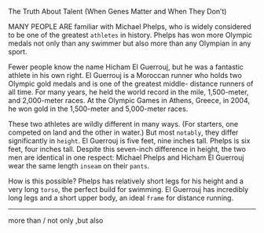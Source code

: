 The Truth About Talent (When Genes Matter and When They Don’t)

MANY PEOPLE ARE familiar with Michael Phelps, who is widely
considered to be one of the greatest `athletes` in history. Phelps
has won more Olympic medals not only than any swimmer but also
more than any Olympian in any sport.

Fewer people know the name Hicham El Guerrouj, but he was a
fantastic athlete in his own right. El Guerrouj is a Moroccan runner
who holds two Olympic gold medals and is one of the greatest middle-
distance runners of all time. For many years, he held the world record
in the mile, 1,500-meter, and 2,000-meter races. At the Olympic
Games in Athens, Greece, in 2004, he won gold in the 1,500-meter
and 5,000-meter races.

These two athletes are wildly different in many ways. (For starters,
one competed on land and the other in water.) But most `notably`, they
differ significantly in `height`. El Guerrouj is five feet, nine inches tall.
Phelps is six feet, four inches tall. Despite this seven-inch difference in
height, the two men are identical in one respect: Michael Phelps and
Hicham El Guerrouj wear the same length `inseam` on their `pants`.

How is this possible? Phelps has relatively short legs for his height
and a very long `torso`, the perfect build for swimming. El Guerrouj has
incredibly long legs and a short upper body, an ideal `frame` for
distance running.

---
more than   / not only ,but also